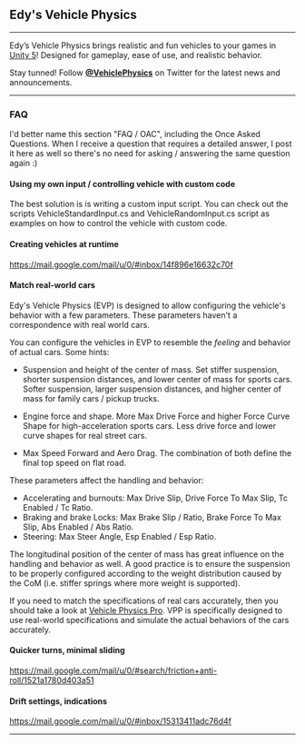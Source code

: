 
## Edy's Vehicle Physics

---

Edy’s Vehicle Physics brings realistic and fun vehicles to your games in [Unity 5](http://unity3d.com)!
Designed for gameplay, ease of use, and realistic behavior.

Stay tunned! Follow **[@VehiclePhysics](https://twitter.com/VehiclePhysics)** on Twitter for the
latest news and announcements.

---

### FAQ

I'd better name this section "FAQ / OAC", including the Once Asked Questions. When I receive a
question that requires a detailed answer, I post it here as well so there's no need for asking /
answering the same question again :)

#### Using my own input / controlling vehicle with custom code

The best solution is is writing a custom input script. You can check out the scripts
VehicleStandardInput.cs and VehicleRandomInput.cs script as examples on how to control the vehicle
with custom code.

#### Creating vehicles at runtime

https://mail.google.com/mail/u/0/#inbox/14f896e16632c70f

#### Match real-world cars

Edy's Vehicle Physics (EVP) is designed to allow configuring the vehicle's behavior with a few
parameters. These parameters haven't a correspondence with real world cars.

You can configure the vehicles in EVP to resemble the _feeling_ and behavior of actual cars.
Some hints:

- Suspension and height of the center of mass. Set stiffer suspension, shorter suspension distances,
and lower center of mass for sports cars. Softer suspension, larger suspension distances, and higher
center of mass for family cars / pickup trucks.

- Engine force and shape. More Max Drive Force and higher Force Curve Shape for high-acceleration
sports cars. Less drive force and lower curve shapes for real street cars.

- Max Speed Forward and Aero Drag. The combination of both define the final top speed on flat road.

These parameters affect the handling and behavior:

- Accelerating and burnouts: Max Drive Slip, Drive Force To Max Slip, Tc Enabled / Tc Ratio.
- Braking and brake Locks: Max Brake Slip / Ratio, Brake Force To Max Slip, Abs Enabled / Abs Ratio.
- Steering: Max Steer Angle, Esp Enabled / Esp Ratio.

The longitudinal position of the center of mass has great influence on the handling and behavior as
well. A good practice is to ensure the suspension to be properly configured according to the weight
distribution caused by the CoM (i.e. stiffer springs where more weight is supported).

If you need to match the specifications of real cars accurately, then you should take a look at
[Vehicle Physics Pro](http://vehiclephysics.com). VPP is specifically designed to use real-world
specifications and simulate the actual behaviors of the cars accurately.


#### Quicker turns, minimal sliding

https://mail.google.com/mail/u/0/#search/friction+anti-roll/1521a1780d403a51


#### Drift settings, indications

https://mail.google.com/mail/u/0/#inbox/15313411adc76d4f

---